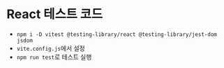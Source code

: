 # React 테스트 코드 

- `npm i -D vitest @testing-library/react @testing-library/jest-dom jsdom`
- `vite.config.js`에서 설정 
- `npm run test`로 테스트 실행

